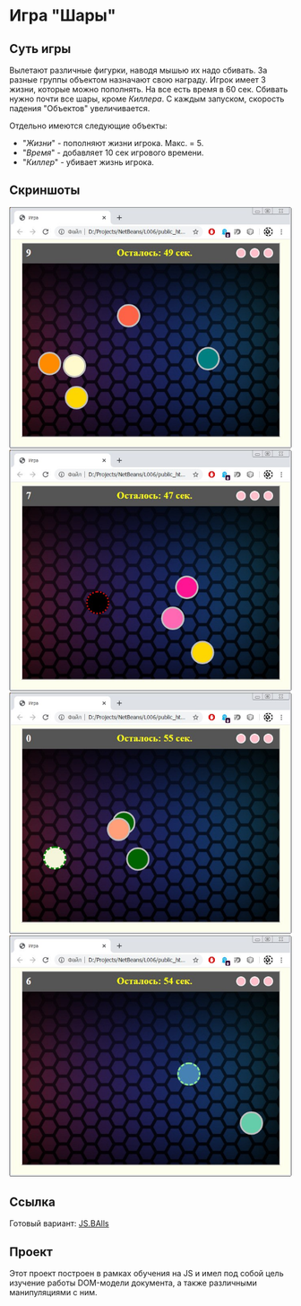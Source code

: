 # Игра "Шары"

## Суть игры

Вылетают различные фигурки, наводя мышью их надо сбивать.
За разные группы объектом назначают свою награду. Игрок имеет 3 жизни, которые можно пополнять. На все есть время в 
60 сек. Сбивать нужно почти все шары, кроме _Киллера_. С каждым запуском, скорость падения "Объектов" увеличивается.

Отдельно имеются следующие объекты:

* "_Жизни_" - пополняют жизни игрока. Макс. = 5.
* "_Время_" - добавляет 10 сек игрового времени.
* "_Киллер_" - убивает жизнь игрока.

## Скриншоты

![Screen1](/screenshots/screen1.jpg)
![Screen2](/screenshots/screen2.jpg)
![Screen3](/screenshots/screen3.jpg)
![Screen4](/screenshots/screen4.jpg)

## Ссылка

Готовый вариант: [JS.BAlls](http://gm.amiriset.com/jballs/)

## Проект

Этот проект построен в рамках обучения на JS и имел под собой цель изучение работы DOM-модели документа, 
а также различными манипуляциями с ним.


